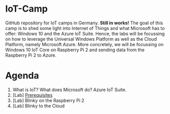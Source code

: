 # IoT-Camp
GitHub repository for IoT camps in Germany. **Still in works!**
The goal of this camp is to shed some light into Internet of Things and what Microsoft has to offer: Windows 10 and the Azure IoT Suite. Hence, the labs will be focussing on how to leverage the Universal Windows Platform as well as the Cloud Platform, namely Microsoft Azure. More concretely, we will be focussing on Windows 10 IoT Core on Raspberry Pi 2 and sending data from the Raspberry Pi 2 to Azure.

# Agenda
1. What is IoT? What does Microsoft do? Azure IoT Suite.
2. [Lab] [Prerequisites](/RaspberryPi2/0Prerequisites.docx)
3. [Lab] Blinky on the Raspberry Pi 2
4. [Lab] Blinky to the Cloud